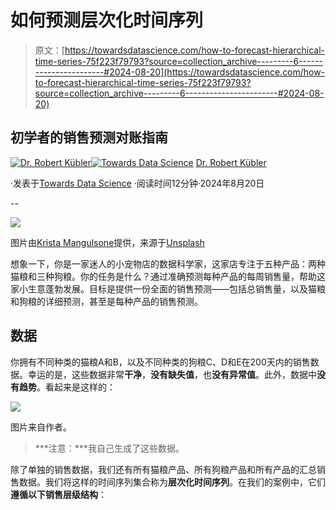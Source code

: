 # 如何预测层次化时间序列

> 原文：[https://towardsdatascience.com/how-to-forecast-hierarchical-time-series-75f223f79793?source=collection_archive---------6-----------------------#2024-08-20](https://towardsdatascience.com/how-to-forecast-hierarchical-time-series-75f223f79793?source=collection_archive---------6-----------------------#2024-08-20)

## 初学者的销售预测对账指南

[](https://dr-robert-kuebler.medium.com/?source=post_page---byline--75f223f79793--------------------------------)[![Dr. Robert Kübler](../Images/3b8d8b88f76c0c43d9c305e3885e7ab9.png)](https://dr-robert-kuebler.medium.com/?source=post_page---byline--75f223f79793--------------------------------)[](https://towardsdatascience.com/?source=post_page---byline--75f223f79793--------------------------------)[![Towards Data Science](../Images/a6ff2676ffcc0c7aad8aaf1d79379785.png)](https://towardsdatascience.com/?source=post_page---byline--75f223f79793--------------------------------) [Dr. Robert Kübler](https://dr-robert-kuebler.medium.com/?source=post_page---byline--75f223f79793--------------------------------)

·发表于[Towards Data Science](https://towardsdatascience.com/?source=post_page---byline--75f223f79793--------------------------------) ·阅读时间12分钟·2024年8月20日

--

![](../Images/53a86f51e6fd08473124f09e8616ab8a.png)

图片由[Krista Mangulsone](https://unsplash.com/@krista?utm_source=medium&utm_medium=referral)提供，来源于[Unsplash](https://unsplash.com/?utm_source=medium&utm_medium=referral)

想象一下，你是一家迷人的小宠物店的数据科学家，这家店专注于五种产品：两种猫粮和三种狗粮。你的任务是什么？通过准确预测每种产品的每周销售量，帮助这家小生意蓬勃发展。目标是提供一份全面的销售预测——包括总销售量，以及猫粮和狗粮的详细预测，甚至是每种产品的销售预测。

## 数据

你拥有不同种类的猫粮A和B，以及不同种类的狗粮C、D和E在200天内的销售数据。幸运的是，这些数据非常**干净**，**没有缺失值**，也**没有异常值**。此外，数据中**没有趋势**。看起来是这样的：

![](../Images/2719f02effe659290fba3e913dcd9cca.png)

图片来自作者。

> ***注意：***我自己生成了这些数据。

除了单独的销售数据，我们还有所有猫粮产品、所有狗粮产品和所有产品的汇总销售数据。我们将这样的时间序列集合称为**层次化时间序列**。在我们的案例中，它们**遵循以下销售层级结构**：
